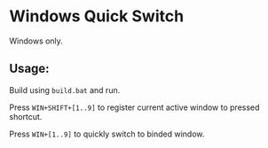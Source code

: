 # Windows Quick Switch

Windows only.

## Usage:

Build using ```build.bat``` and run.

Press ```WIN+SHIFT+[1..9]``` to register current active window to pressed shortcut.

Press ```WIN+[1..9]``` to quickly switch to binded window.

